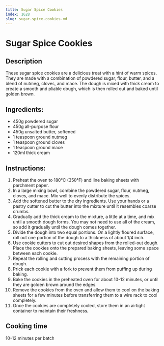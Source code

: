 ```yaml
---
title: Sugar Spice Cookies
index: 1628
slug: sugar-spice-cookies.md
---
```


# Sugar Spice Cookies

## Description
These sugar spice cookies are a delicious treat with a hint of warm spices. They are made with a combination of powdered sugar, flour, butter, and a blend of nutmeg, cloves, and mace. The dough is mixed with thick cream to create a smooth and pliable dough, which is then rolled out and baked until golden brown.

## Ingredients:
- 450g powdered sugar
- 450g all-purpose flour
- 450g unsalted butter, softened
- 1 teaspoon ground nutmeg
- 1 teaspoon ground cloves
- 1 teaspoon ground mace
- 120ml thick cream

## Instructions:
1. Preheat the oven to 180°C (350°F) and line baking sheets with parchment paper.
2. In a large mixing bowl, combine the powdered sugar, flour, nutmeg, cloves, and mace. Mix well to evenly distribute the spices.
3. Add the softened butter to the dry ingredients. Use your hands or a pastry cutter to cut the butter into the mixture until it resembles coarse crumbs.
4. Gradually add the thick cream to the mixture, a little at a time, and mix until a smooth dough forms. You may not need to use all of the cream, so add it gradually until the dough comes together.
5. Divide the dough into two equal portions. On a lightly floured surface, roll out one portion of the dough to a thickness of about 1/4 inch.
6. Use cookie cutters to cut out desired shapes from the rolled-out dough. Place the cookies onto the prepared baking sheets, leaving some space between each cookie.
7. Repeat the rolling and cutting process with the remaining portion of dough.
8. Prick each cookie with a fork to prevent them from puffing up during baking.
9. Bake the cookies in the preheated oven for about 10-12 minutes, or until they are golden brown around the edges.
10. Remove the cookies from the oven and allow them to cool on the baking sheets for a few minutes before transferring them to a wire rack to cool completely.
11. Once the cookies are completely cooled, store them in an airtight container to maintain their freshness.

## Cooking time
10-12 minutes per batch